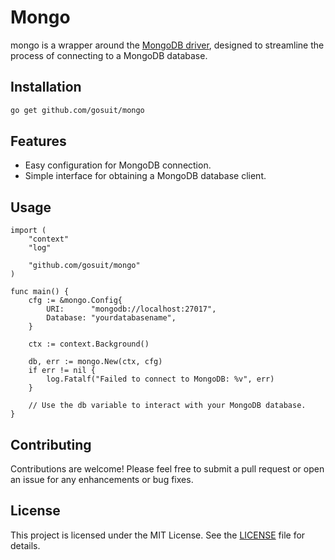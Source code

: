 # Mongo

mongo is a wrapper around the <a href="https://github.com/mongodb/mongo-go-driver">MongoDB driver</a>, designed to streamline the process of connecting to a MongoDB database.

## Installation

```zsh
go get github.com/gosuit/mongo
```

## Features

- Easy configuration for MongoDB connection.
- Simple interface for obtaining a MongoDB database client.

## Usage

```golang
import (
    "context"
    "log"

    "github.com/gosuit/mongo"
)

func main() {
    cfg := &mongo.Config{
        URI:      "mongodb://localhost:27017",
        Database: "yourdatabasename",
    }

    ctx := context.Background()

    db, err := mongo.New(ctx, cfg)
    if err != nil {
        log.Fatalf("Failed to connect to MongoDB: %v", err)
    }

    // Use the db variable to interact with your MongoDB database.
}
```

## Contributing

Contributions are welcome! Please feel free to submit a pull request or open an issue for any enhancements or bug fixes.

## License

This project is licensed under the MIT License. See the [LICENSE](LICENSE) file for details.